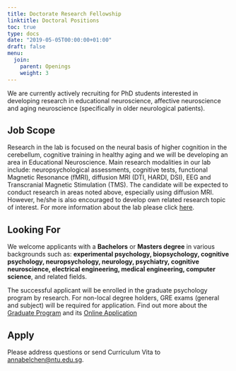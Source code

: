 ```yaml
---
title: Doctorate Research Fellowship
linktitle: Doctoral Positions
toc: true
type: docs
date: "2019-05-05T00:00:00+01:00"
draft: false
menu:
  join:
    parent: Openings
    weight: 3
---
```


We are currently actively recruiting for PhD students interested in developing research in educational neuroscience, affective neuroscience and aging neuroscience (specifically in older neurological patients).
## Job Scope

Research in the lab is focused on the neural basis of higher cognition in the cerebellum, cognitive training in healthy aging and we will be developing an area in Educational Neuroscience. Main research modalities in our lab include: neuropsychological assessments, cognitive tests, functional Magnetic Resonance (fMRI), diffusion MRI (DTI, HARDI, DSI), EEG and Transcranial Magnetic Stimulation (TMS). The candidate will be expected to conduct research in areas noted above, especially using diffusion MRI. However, he/she is also encouraged to develop own related research topic of interest. For more information about the lab please click [here](http://portal.hss.ntu.edu.sg/annalab/).


## Looking For

We welcome applicants with a **Bachelors** or **Masters degree** in various backgrounds such as: **experimental psychology, biopsychology, cognitive psychology, neuropsychology, neurology, psychiatry, cognitive neuroscience, electrical engineering, medical engineering, computer science**, and related fields.

The successful applicant will be enrolled in the graduate psychology program by research. For non-local degree holders, GRE exams (general and subject) will be required for application. Find out more about the [Graduate Program](http://psychology.hss.ntu.edu.sg/Programmes/Graduate/Pages/DoctorofPhilosophy.aspx) and its [Online Application](http://admissions.ntu.edu.sg/graduate/R-Programs/Pages/default.aspx)


## Apply

Please address questions or send Curriculum Vita to annabelchen@ntu.edu.sg.

